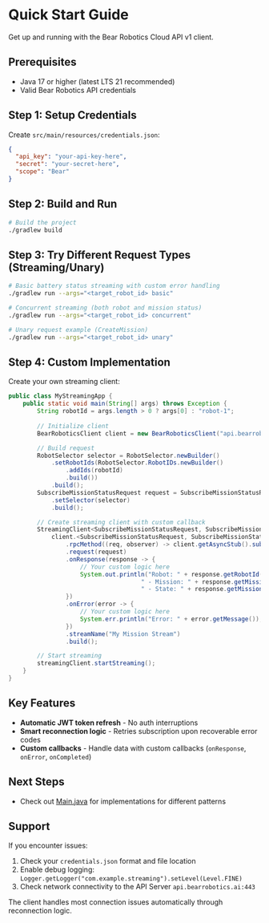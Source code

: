 # Quick Start Guide

Get up and running with the Bear Robotics Cloud API v1 client.

## Prerequisites

- Java 17 or higher (latest LTS 21 recommended)
- Valid Bear Robotics API credentials

## Step 1: Setup Credentials

Create `src/main/resources/credentials.json`:

```json
{
  "api_key": "your-api-key-here",
  "secret": "your-secret-here",
  "scope": "Bear"
}
```

## Step 2: Build and Run

```bash
# Build the project
./gradlew build
```

## Step 3: Try Different Request Types (Streaming/Unary)

```bash
# Basic battery status streaming with custom error handling
./gradlew run --args="<target_robot_id> basic"

# Concurrent streaming (both robot and mission status)
./gradlew run --args="<target_robot_id> concurrent"

# Unary request example (CreateMission)
./gradlew run --args="<target_robot_id> unary"
```

## Step 4: Custom Implementation

Create your own streaming client:

```java
public class MyStreamingApp {
    public static void main(String[] args) throws Exception {
        String robotId = args.length > 0 ? args[0] : "robot-1";
        
        // Initialize client
        BearRoboticsClient client = new BearRoboticsClient("api.bearrobotics.ai", 443);

        // Build request
        RobotSelector selector = RobotSelector.newBuilder()
            .setRobotIds(RobotSelector.RobotIDs.newBuilder()
                .addIds(robotId)
                .build())
            .build();
        SubscribeMissionStatusRequest request = SubscribeMissionStatusRequest.newBuilder()
            .setSelector(selector)
            .build();

        // Create streaming client with custom callback
        StreamingClient<SubscribeMissionStatusRequest, SubscribeMissionStatusResponse> streamingClient =
            client.<SubscribeMissionStatusRequest, SubscribeMissionStatusResponse>createStreamingClient()
                .rpcMethod((req, observer) -> client.getAsyncStub().subscribeMissionStatus(req, observer))
                .request(request)
                .onResponse(response -> {
                    // Your custom logic here
                    System.out.println("Robot: " + response.getRobotId() + 
                                     " - Mission: " + response.getMissionState().getMissionId() +
                                     " - State: " + response.getMissionState().getState());
                })
                .onError(error -> {
                    // Your custom logic here
                    System.err.println("Error: " + error.getMessage());
                })
                .streamName("My Mission Stream")
                .build();

        // Start streaming
        streamingClient.startStreaming();
    }
}
```

## Key Features

- **Automatic JWT token refresh** - No auth interruptions
- **Smart reconnection logic** - Retries subscription upon recoverable error codes
- **Custom callbacks** - Handle data with custom callbacks (`onResponse`, `onError`, `onCompleted`)

## Next Steps

- Check out [Main.java](src/main/java/com/example/Main.java) for implementations for different patterns

## Support

If you encounter issues:

1. Check your `credentials.json` format and file location
2. Enable debug logging: `Logger.getLogger("com.example.streaming").setLevel(Level.FINE)`
3. Check network connectivity to the API Server `api.bearrobotics.ai:443`

The client handles most connection issues automatically through reconnection logic.

